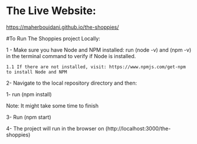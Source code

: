 # The Live Website: 

https://maherbouidani.github.io/the-shoppies/



#To Run The Shoppies project Locally:

1 - Make sure you have Node and NPM installed:
    run (node -v) and (npm -v) in the terminal command to verify if Node is installed.

    1.1 If there are not installed, visit: https://www.npmjs.com/get-npm to install Node and NPM


2- Navigate to the local repository directory and then: 
   
   1- run (npm install)

   Note: It might take some time to finish


3- Run (npm start)

4- The project will run in the browser on (http://localhost:3000/the-shoppies)
